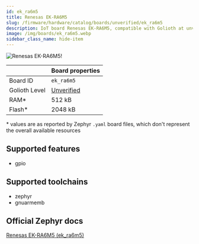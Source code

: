 ```yaml
---
id: ek_ra6m5
title: Renesas EK-RA6M5
slug: /firmware/hardware/catalog/boards/unverified/ek_ra6m5
description: IoT board Renesas EK-RA6M5, compatible with Golioth at unverified level.
image: /img/boards/ek_ra6m5.webp
sidebar_class_name: hide-item
---
```


[//]: # (This is an auto-generated file, do not edit! Changes to it will be lost upon re-generation)

![Renesas EK-RA6M5!](/img/boards/ek_ra6m5.webp "Renesas EK-RA6M5")

|                | Board properties     |
| -------------  | -------------------- |
| Board ID       | `ek_ra6m5` |
| Golioth Level  | [Unverified](/firmware/hardware#unverified-boards) |
| RAM*           | 512 kB |
| Flash*         | 2048 kB |

\* values are as reported by Zephyr `.yaml` board files, which don't represent the overall available resources



## Supported features

* gpio

## Supported toolchains

* zephyr
* gnuarmemb

## Official Zephyr docs

[Renesas EK-RA6M5 (ek_ra6m5)](https://docs.zephyrproject.org/latest/boards/renesas/ek_ra6m5/doc/index.html)
